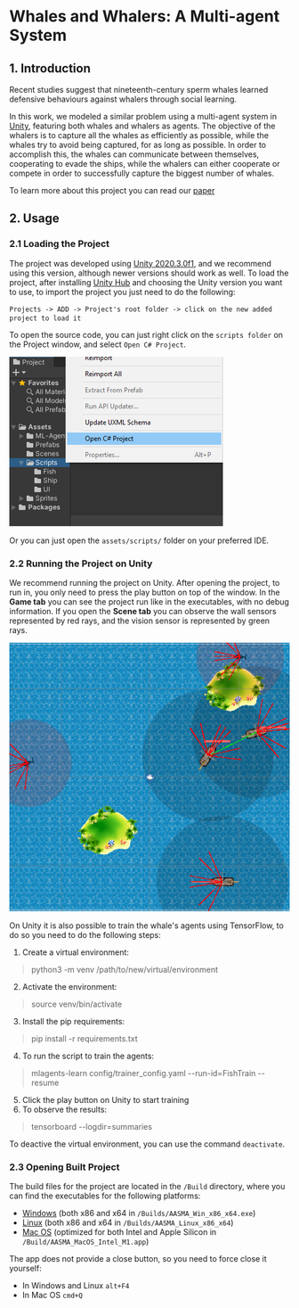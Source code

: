 # Whales and Whalers: A Multi-agent System

## 1. Introduction 
Recent studies suggest that nineteenth-century sperm whales learned defensive behaviours against whalers through social learning. 

In this work, we modeled a similar problem using a multi-agent system in [Unity](https://unity.com/), featuring both whales and whalers as agents. The objective of the whalers is to capture all the whales as efficiently as possible, while the whales try to avoid being captured, for as long as possible. In order to accomplish this, the whales can communicate between themselves, cooperating to evade the ships, while the whalers can either cooperate or compete in order to successfully capture the biggest number of whales.

To learn more about this project you can read our [paper](/Project_Paper.pdf)

## 2. Usage

### 2.1 Loading the Project

The project was developed using [Unity 2020.3.0f1](https://unity3d.com/pt/unity/whats-new/2020.3.0), and we recommend using this version, although newer versions should work as well. To load the project, after installing [Unity Hub](https://unity3d.com/pt/get-unity/download) and choosing the Unity version you want to use, to import the project you just need to do the following:

    Projects -> ADD -> Project's root folder -> click on the new added project to load it

To open the source code, you can just right click on the ```scripts folder``` on the Project window, and select ```Open C# Project```.

![source code](/Demo/open_source_code.png)

Or you can just open the ```assets/scripts/``` folder on your preferred IDE.

### 2.2 Running the Project on Unity

We recommend running the project on Unity. After opening the project, to run in, you only need to press the play button on top of the window. In the **Game tab** you can see the project run like in the executables, with no debug information. If you open the **Scene tab** you can observe the wall sensors represented by red rays, and the vision sensor is represented by green rays.

![scene view](/Demo/scene_view.png)

On Unity it is also possible to train the whale's agents using TensorFlow, to do so you need to do the following steps:

1. Create a virtual environment:
> python3 -m venv /path/to/new/virtual/environment
2. Activate the environment:
> source venv/bin/activate
3. Install the pip requirements:
> pip install -r requirements.txt
4. To run the script to train the agents:
> mlagents-learn config/trainer_config.yaml --run-id=FishTrain --resume 
5. Click the play button on Unity to start training
6. To observe the results:
> tensorboard --logdir=summaries

To deactive the virtual environment, you can use the command ```deactivate```. 

### 2.3 Opening Built Project

The build files for the project are located in the ```/Build``` directory, where you can find the executables for the following platforms:

* [Windows](/Builds/AASMA_Win_x86_x64.exe) (both x86 and x64 in ```/Builds/AASMA_Win_x86_x64.exe```)
* [Linux](/Builds/AASMA_Linux_x86_x64) (both x86 and x64 in ```/Builds/AASMA_Linux_x86_x64```)
* [Mac OS](/Builds/AASMA_MacOS_Intel_M1.app) (optimized for both Intel and Apple Silicon in ```/Build/AASMA_MacOS_Intel_M1.app```)

The app does not provide a close button, so you need to force close it yourself:

* In Windows and Linux ```alt+F4```
* In Mac OS ```cmd+Q```
